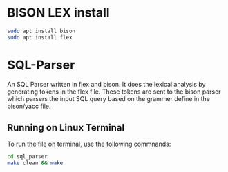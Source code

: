 # BISON LEX install

```bash
sudo apt install bison
sudo apt install flex
```

# SQL-Parser

An SQL Parser written in flex and bison. 
It does the lexical analysis by generating tokens in the flex file. These tokens are sent to the bison parser which parsers the input SQL query based on the grammer define in the bison/yacc file.

## Running on Linux Terminal

To run the file on terminal, use the following commnands:

```bash
cd sql_parser
make clean && make
```
